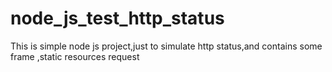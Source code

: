 # node_js_test_http_status
This is simple node js project,just to simulate http status,and contains some frame ,static resources request
